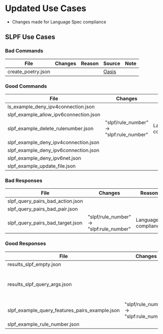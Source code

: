 # Updated Use Cases

  - Changes made for Language Spec compliance

## SLPF Use Cases

### Bad Commands

| File                | Changes | Reason | Source                                                   | Note |
| ------------------- | ------- | ------ | -------------------------------------------------------- | ---- |
| create\_poetry.json |         |        | [Oasis](https://github.com/oasis-open/openc2-custom-aps) |      |

### Good Commands

| File                                      | Changes                                     | Reason              | Source                                                   | Note |
| ----------------------------------------- | ------------------------------------------- | ------------------- | -------------------------------------------------------- | ---- |
| ls\_example\_deny\_ipv4connection.json    |                                             |                     | [Oasis](https://github.com/oasis-open/openc2-custom-aps) |      |
| slpf\_example\_allow\_ipv6connection.json |                                             |                     | [Oasis](https://github.com/oasis-open/openc2-custom-aps) |      |
| slpf\_example\_delete\_rulenumber.json    | "slpf/rule\_number" -\> "slpf:rule\_number" | Language compliance | [Oasis](https://github.com/oasis-open/openc2-custom-aps) |      |
| slpf\_example\_deny\_ipv4connection.json  |                                             |                     | [Oasis](https://github.com/oasis-open/openc2-custom-aps) |      |
| slpf\_example\_deny\_ipv6connection.json  |                                             |                     | [Oasis](https://github.com/oasis-open/openc2-custom-aps) |      |
| slpf\_example\_deny\_ipv6net.json         |                                             |                     | [Oasis](https://github.com/oasis-open/openc2-custom-aps) |      |
| slpf\_example\_update\_file.json          |                                             |                     | [Oasis](https://github.com/oasis-open/openc2-custom-aps) |      |

### Bad Responses

| File                                 | Changes                                     | Reason              | Source                                                   | Note |
| ------------------------------------ | ------------------------------------------- | ------------------- | -------------------------------------------------------- | ---- |
| slpf\_query\_pairs\_bad\_action.json |                                             |                     | [Oasis](https://github.com/oasis-open/openc2-custom-aps) |      |
| slpf\_query\_pairs\_bad\_pair.json   |                                             |                     | [Oasis](https://github.com/oasis-open/openc2-custom-aps) |      |
| slpf\_query\_pairs\_bad\_target.json | "slpf/rule\_number" -\> "slpf:rule\_number" | Language compliance | [Oasis](https://github.com/oasis-open/openc2-custom-aps) |      |

### Good Responses

| File                                                | Changes                                     | Reason             | Source                                                   | Note                                |
| --------------------------------------------------- | ------------------------------------------- | ------------------ | -------------------------------------------------------- | ----------------------------------- |
| results\_slpf\_empty.json                           |                                             |                    | [Oasis](https://github.com/oasis-open/openc2-custom-aps) |                                     |
| results\_slpf\_query\_args.json                     |                                             |                    | [Oasis](https://github.com/oasis-open/openc2-custom-aps) | “args” is not a valid response key? |
| slpf\_example\_query\_features\_pairs\_example.json | "slpf/rule\_number" -\> "slpf:rule\_number" | Profile compliance | [Oasis](https://github.com/oasis-open/openc2-custom-aps) |                                     |
| slpf\_example\_rule\_number.json                    |                                             |                    | [Oasis](https://github.com/oasis-open/openc2-custom-aps) |                                     |
